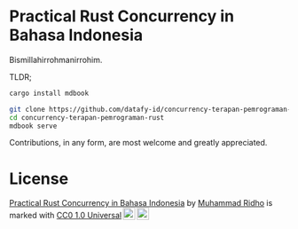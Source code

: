# Practical Rust Concurrency in Bahasa Indonesia

Bismillahirrohmanirrohim.

TLDR;

```sh
cargo install mdbook

git clone https://github.com/datafy-id/concurrency-terapan-pemrograman-rust.git
cd concurrency-terapan-pemrograman-rust
mdbook serve
```

Contributions, in any form, are most welcome and greatly appreciated.

# License

<p xmlns:cc="http://creativecommons.org/ns#" xmlns:dct="http://purl.org/dc/terms/"><a property="dct:title" rel="cc:attributionURL" href="https://github.com/datafy-id/concurrency-terapan-pemrograman-rust/">Practical Rust Concurrency in Bahasa Indonesia</a> by <a rel="cc:attributionURL dct:creator" property="cc:attributionName" href="https://kb.datafy.id">Muhammad Ridho</a> is marked with <a href="http://creativecommons.org/publicdomain/zero/1.0?ref=chooser-v1" target="_blank" rel="license noopener noreferrer" style="display:inline-block;">CC0 1.0 Universal<img style="height:22px!important;margin-left:3px;vertical-align:text-bottom;" src="https://mirrors.creativecommons.org/presskit/icons/cc.svg?ref=chooser-v1"><img style="height:22px!important;margin-left:3px;vertical-align:text-bottom;" src="https://mirrors.creativecommons.org/presskit/icons/zero.svg?ref=chooser-v1"></a></p>
